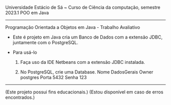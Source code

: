 Universidade Estácio de Sá
~
Curso de Ciência da computação, semestre 2023.1
POO em Java

---------------------------------------------------------------------------------------------------------

Programação Orientada a Objetos em Java - Trabalho Avaliativo

- Este é projeto em Java cria um Banco de Dados com a extensão JDBC, juntamente com o PostgreSQL.

- Para usá-lo

   1. Faça uso da IDE Netbeans com a extensão JDBC instalada.

   2. No PostgreSQL, crie uma Database.
	Nome  DadosGerais
	Owner postgres
	Porta 5432
	Senha 123

--------------------------------------------------------------------------------------------------------

(Este projeto possui fins educacionais.)
(Estou disponível em caso de erros encontrados.)